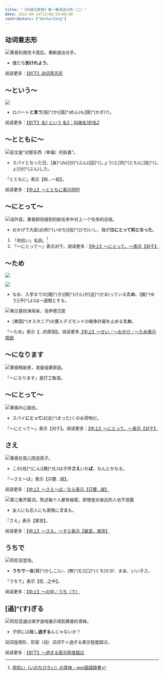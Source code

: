 ```yaml
---
title: "《间谍过家家》第一集语法分析（二）"
date: 2022-08-14T13:06:55+08:00
contributors: ["HarborZeng"]
---
```


## 动词意志形

![黄昏利用完卡莲后，果断提出分手。](https://tellyouwhat-static-1251995834.cos.ap-chongqing.myqcloud.com/images/image-20220814224139424.png)

- 僕たち**別けれよう**。

阅读更多：[【初下】动词意志形](/grammar/xbr-p2/动词意志形/)

## ～という～

![](https://tellyouwhat-static-1251995834.cos.ap-chongqing.myqcloud.com/images/image-20220814224617064.png)

- ロバート**と言う**[仮]^(か)[面]^(めん)も[限]^(かぎ)り。

阅读更多：[【初下】名1 という 名2：叫做名1的名2](/grammar/xbr-p2/名1という名2/)

## ～とともに～

![前文是“对那东西（幸福）的执着”。](https://tellyouwhat-static-1251995834.cos.ap-chongqing.myqcloud.com/images/image-20220814225227070.png)

- スパイとなった日、[身]^(み)[分]^(ぶん)[証]^(しょう)と[共]^(とも)に[処]^(しょ)[分]^(ぶん)した。

「とともに」表示【和...一起】。

阅读更多：[【中上】～とともに表示同时](/grammar/xbr-m1/とともに/)

## ～にとって～

![话外音。黄昏即将接到的新任务中对上一个任务的总结。](https://tellyouwhat-static-1251995834.cos.ap-chongqing.myqcloud.com/images/image-20220814230845975.png)

- おかげで大臣は[命]^(いのち)[拾]^(びろ)いし、‪我が国**にとって利となった**。

1. 「命拾い」名詞。[^10]
2. 「～にとって～」表示对于。阅读更多：[【中上】～にとって、～表示【对于】](/grammar/xbr-m1/にとって/)

[^10]: [命拾い（いのちびろい）の意味 - goo国語辞書](https://dictionary.goo.ne.jp/word/命拾い/)

## ～ため

![](https://tellyouwhat-static-1251995834.cos.ap-chongqing.myqcloud.com/images/image-20220816215135696.png)

![](https://tellyouwhat-static-1251995834.cos.ap-chongqing.myqcloud.com/images/image-20220816215703938.png)

- なお、入学までの[期]^(き)[限]^(げん)が[迫]^(せま)っている**ため**、[猶]^(ゆう)[予]^(よ)は一週間とする。

![弗兰基扮演母亲，洛伊德沉思](https://tellyouwhat-static-1251995834.cos.ap-chongqing.myqcloud.com/images/image-20220821103217840.png)

- [東国]^(オスタニア)‪の要人‪デズモンドの戦争計画を止める**ため**。

「～ため」表示【...的原因】。阅读更多[【中上】～せい／～おかけ／～ため表示原因](/grammar/xbr-m1/せいおかけため/)

## ～になります

![黄昏租新房，准备组建家庭。](https://tellyouwhat-static-1251995834.cos.ap-chongqing.myqcloud.com/images/image-20220816220535190.png)

「～になります」是打工敬语。

## ～にとって～

![黄昏内心独白。](https://tellyouwhat-static-1251995834.cos.ap-chongqing.myqcloud.com/images/image-20220816220845016.png)

- スパイ**にとって**は[全]^(まった)くのお荷物だ。

「～にとって～」表示【对于】。阅读更多：[【中上】～にとって、～表示【对于】](/grammar/xbr-m1/にとって/)

## さえ

![黄昏在孤儿院选孩子。](https://tellyouwhat-static-1251995834.cos.ap-chongqing.myqcloud.com/images/image-20220816223333132.png)

- この[任]^(にん)[務]^(む)は子供**さえ**いれ**ば**、なんとかなる。

「～さえ～ば」表示【只要...就】。

阅读更多：[【中上】～さえ～ば／なら表示【只要...就】](/grammar/xbr-m1/さえばなら/)

![第三集开篇词，陈述每个人都有秘密，即使是对亲近的人也不透露](https://tellyouwhat-static-1251995834.cos.ap-chongqing.myqcloud.com/images/image-20220822223823275.png)

- 友人にも恋人にも家族に**さえ**も。

「さえ」表示【甚至】。

阅读更多：[【中上】～さえ、～すら表示【甚至、就连】](/grammar/xbr-m1/さえすら/)

## うちで


![阿尼亚登场。](https://tellyouwhat-static-1251995834.cos.ap-chongqing.myqcloud.com/images/image-20220819214630178.png)

- **うちで**一番[賢]^(かしこ)い、[無]^(む)[口]^(くち)だが、まあ、いい子さ。

「うちで」表示【在...之中】。

阅读更多：[【中上】～の中／うち（で）](/grammar/xbr-m1/の中うちで/)

## [過]^(す)ぎる

![阿尼亚通过填字游戏展示得到黄昏的青睐。](https://tellyouwhat-static-1251995834.cos.ap-chongqing.myqcloud.com/images/image-20220816224538366.png)

- 子供には難し**過ぎる**んじゃないか？

动词连用形、形容（动）词词干＋過ぎる表示程度超过。

阅读更多：[【初下】～過ぎる表示程度超过](/grammar/xbr-p2/過ぎる/)
